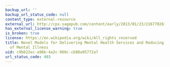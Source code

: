 ```yaml
---
backup_url: ''
backup_url_status_code: null
content_type: external-resource
external_url: http://cpx.sagepub.com/content/early/2013/01/23/2167702612463566
has_external_license_warning: true
is_broken: true
license: https://en.wikipedia.org/wiki/All_rights_reserved
title: Novel Models for Delivering Mental Health Services and Reducing the Burdens
  of Mental Illness
uid: c9b622ec-a96b-4a2c-960c-cb88a95772a7
url_status_code: 403
---
```

